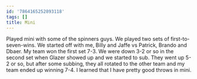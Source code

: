 ```yaml
---
id: '7864165252893118'
tags: []
title: Mini
---
```


Played mini with some of the spinners guys. We played two sets of first-to-seven-wins. We started off with me, Billy and Jaffe vs Patrick, Brando and Dbaer. My team won the first set 7-3. We were down 3-2 or so in the second set when Glazer showed up and we started to sub. They went up 5-2 or so, but after some subbing, they all rotated to the other team and my team ended up winning 7-4. I learned that I have pretty good throws in mini.
